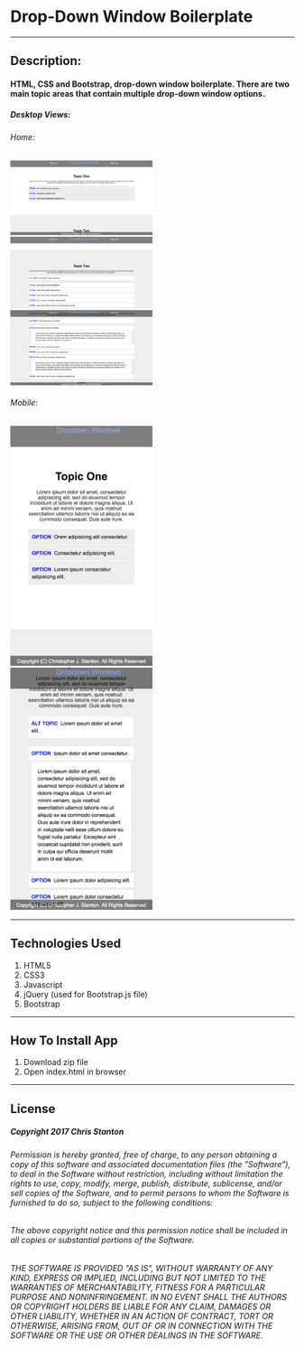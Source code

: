 
# Drop-Down Window Boilerplate

---

## Description:
#### HTML, CSS and Bootstrap, drop-down window boilerplate.  There are two main topic areas that contain multiple drop-down window options.

##### Desktop Views:
###### Home:
<img src="./public/assets/images/screenshots/screenshotOne.png" width="50%">

<img src="./public/assets/images/screenshots/screenshotTwo.png" width="50%">

<img src="./public/assets/images/screenshots/screenshotExpanded.png" width="50%">

###### Mobile:
<img src="./public/assets/images/screenshots/mobileOne.png" width="50%">

<img src="./public/assets/images/screenshots/mobileTwo.png" width="50%">


---

## Technologies Used
  1. HTML5
  2. CSS3
  3. Javascript
  4. jQuery (used for Bootstrap.js file)
  5. Bootstrap

---

## How To Install App
  1. Download zip file
  2. Open index.html in browser

---

## License
##### Copyright 2017 Chris Stanton

###### Permission is hereby granted, free of charge, to any person obtaining a copy of this software and associated documentation files (the "Software"), to deal in the Software without restriction, including without limitation the rights to use, copy, modify, merge, publish, distribute, sublicense, and/or sell copies of the Software, and to permit persons to whom the Software is furnished to do so, subject to the following conditions:

###### The above copyright notice and this permission notice shall be included in all copies or substantial portions of the Software.

###### THE SOFTWARE IS PROVIDED "AS IS", WITHOUT WARRANTY OF ANY KIND, EXPRESS OR IMPLIED, INCLUDING BUT NOT LIMITED TO THE WARRANTIES OF MERCHANTABILITY, FITNESS FOR A PARTICULAR PURPOSE AND NONINFRINGEMENT. IN NO EVENT SHALL THE AUTHORS OR COPYRIGHT HOLDERS BE LIABLE FOR ANY CLAIM, DAMAGES OR OTHER LIABILITY, WHETHER IN AN ACTION OF CONTRACT, TORT OR OTHERWISE, ARISING FROM, OUT OF OR IN CONNECTION WITH THE SOFTWARE OR THE USE OR OTHER DEALINGS IN THE SOFTWARE.
